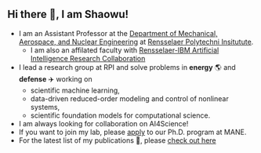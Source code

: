 ## Hi there 👋, I am Shaowu!

- I am an Assistant Professor at the [Department of Mechanical, Aerospace, and Nuclear Engineering](https://mane.rpi.edu/) at [Rensselaer Polytechni Insitutute](https://www.rpi.edu/).
  - I am also an affilated faculty with [Rensselaer-IBM Artificial Intelligence Research Collaboration](https://airc.rpi.edu/people/faculty)
- I lead a research group at RPI and solve problems in **energy** :earth_americas: and **defense** :airplane: working on
  - scientific machine learning, 
  - data-driven reduced-order modeling and control of nonlinear systems, 
  - scientific foundation models for computational science.
- I am always looking for collaboration on AI4Science! 
- If you want to join my lab, please [apply](https://apply.rpi.edu/apply/) to our Ph.D. program at MANE.
- For the latest list of my publications :page_with_curl:, please [check out here](https://scholar.google.com/citations?user=VOv3F18AAAAJ&hl=en)

<!--
**pswpswpsw/pswpswpsw** is a ✨ _special_ ✨ repository because its `README.md` (this file) appears on your GitHub profile.

Here are some ideas to get you started:

- 🔭 I’m currently working on ...
- 🌱 I’m currently learning ...
- 👯 I’m looking to collaborate on ...
- 🤔 I’m looking for help with ...
- 💬 Ask me about ...
- 📫 How to reach me: ...
- 😄 Pronouns: ...
- ⚡ Fun fact: ...
-->
